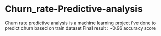 # Churn_rate-Predictive-analysis
Churn rate predictive analysis is a machine learning project i've done to predict churn based on train dataset 
Final result : ~0.96 accuracy score 
